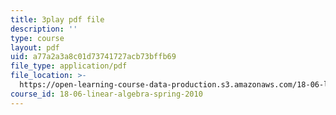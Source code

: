 ```yaml
---
title: 3play pdf file
description: ''
type: course
layout: pdf
uid: a77a2a3a8c01d73741727acb73bffb69
file_type: application/pdf
file_location: >-
  https://open-learning-course-data-production.s3.amazonaws.com/18-06-linear-algebra-spring-2010/a77a2a3a8c01d73741727acb73bffb69_lGGDIGizcQ0.pdf
course_id: 18-06-linear-algebra-spring-2010
---
```

